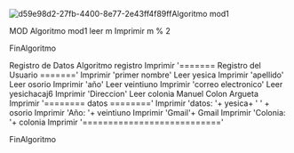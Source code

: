 
![d59e98d2-27fb-4400-8e77-2e43ff4f89ff](https://github.com/yesicachacaj/upgraded-system/assets/132408663/a43b7aac-d88a-47c2-8d0a-f11343120220)Algoritmo mod1



MOD
Algoritmo mod1
	leer m
	Imprimir m % 2
	
FinAlgoritmo

Registro de Datos
Algoritmo registro
	Imprimir '======= Registro del Usuario ======='
	Imprimir 'primer nombre'
	Leer yesica
	Imprimir 'apellido'
	Leer osorio
	Imprimir 'año'
	Leer veintiuno
	Imprimir 'correo electronico'
	Leer  yesichacaj6
	Imprimir 'Direccion'
	Leer colonia Manuel Colon Argueta 
	Imprimir '======== datos ========'
	Imprimir 'datos: '+ yesica+ ' ' + osorio
	Imprimir 'Año: '+ veintiuno
	Imprimir 'Gmail'+  Gmail
	Imprimir 'Colonia: '+ colonia
	Imprimir '==========================='
	
FinAlgoritmo

